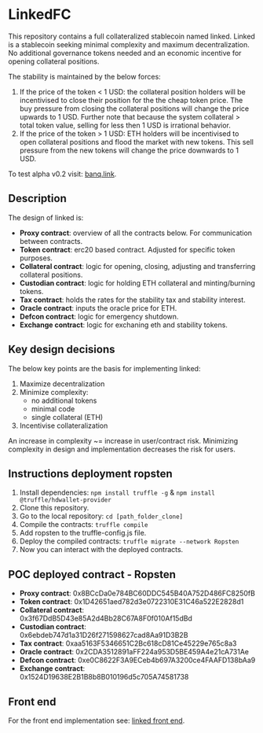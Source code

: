 # LinkedFC
This repository contains a full collateralized stablecoin named linked. Linked is a stablecoin seeking minimal complexity and maximum decentralization. No additional governance tokens needed and an economic incentive for opening collateral positions.

The stability is maintained by the below forces:
1. If the price of the token < 1 USD: the collateral position holders will be incentivised to close their position for the the cheap token price. The buy pressure from closing the collateral positions will change the price upwards to 1 USD. Further note that because the system collateral > total token value, selling for less then 1 USD is irrational behavior.
2. If the price of the token > 1 USD: ETH holders will be incentivised to open collateral positions and flood the market with new tokens. This sell pressure from the new tokens will change the price downwards to 1 USD.

To test alpha v0.2 visit: [banq.link](https://banq.link).

## Description
The design of linked is:
- **Proxy contract**: overview of all the contracts below. For communication between contracts.
- **Token contract**: erc20 based contract. Adjusted for specific token purposes. 
- **Collateral contract**: logic for opening, closing, adjusting and transferring collateral positions.
- **Custodian contract**: logic for holding ETH collateral and minting/burning tokens.
- **Tax contract**: holds the rates for the stability tax and stability interest.
- **Oracle contract**: inputs the oracle price for ETH.
- **Defcon contract**: logic for emergency shutdown.
- **Exchange contract**: logic for exchaning eth and stability tokens.

## Key design decisions
The below key points are the basis for implementing linked:
  1. Maximize decentralization
  2. Minimize complexity:
      - no additional tokens
      - minimal code
      - single collateral (ETH)
  3. Incentivise collateralization
  
An increase in complexity ~= increase in user/contract risk. Minimizing complexity in design and implementation decreases the risk for users.
 
## Instructions deployment ropsten
1. Install dependencies: `npm install truffle -g` & `npm install @truffle/hdwallet-provider`
2. Clone this repository.
3. Go to the local repository: `cd [path_folder_clone]`
4. Compile the contracts: `truffle compile`
5. Add ropsten to the truffle-config.js file.
6. Deploy the compiled contracts: `truffle migrate --network Ropsten`
7. Now you can interact with the deployed contracts.

## POC deployed contract - Ropsten
- **Proxy contract**: 0x8BCcDa0e784BC60DDC545B40A752D486FC8250fB 
- **Token contract**: 0x1D42651aed782d3e0722310E31C46a522E2828d1
- **Collateral contract**: 0x3f67DdB5D43e85A2d4Bb28C67A8F0f010Af15dBd
- **Custodian contract**: 0x6ebdeb747d1a31D26f271598627cad8Aa91D3B2B
- **Tax contract**: 0xaa5163F5346651C2Bc618cD81Ce45229e765c8a3
- **Oracle contract**: 0x2CDA3512891aFF224a953D5BE459A4e21cA731Ae
- **Defcon contract**: 0xe0C8622F3A9ECeb4b697A3200ce4FAAFD138bAa9
- **Exchange contract**: 0x1524D19638E2B1B8b8B010196d5c705A74581738

## Front end
For the front end implementation see: [linked front end](https://github.com/keviinfoes/LinkedFC_frontend).


